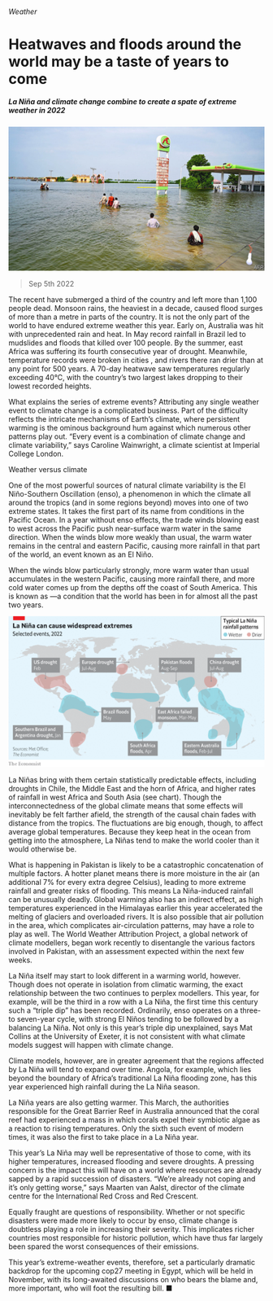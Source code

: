 ###### Weather

# Heatwaves and floods around the world may be a taste of years to come 

##### La Niña and climate change combine to create a spate of extreme weather in 2022 

![image](images/20220910_STP003.jpg) 

> Sep 5th 2022 

The recent  have submerged a third of the country and left more than 1,100 people dead. Monsoon rains, the heaviest in a decade, caused flood surges of more than a metre in parts of the country. It is not the only part of the world to have endured extreme weather this year. Early on, Australia was hit with unprecedented rain and heat. In May record rainfall in Brazil led to mudslides and floods that killed over 100 people. By the summer, east Africa was suffering its fourth consecutive year of drought. Meanwhile, temperature records were broken in cities , and rivers there ran drier than at any point for 500 years. A 70-day heatwave  saw temperatures regularly exceeding 40°C, with the country’s two largest lakes dropping to their lowest recorded heights.

What explains the series of extreme events? Attributing any single weather event to climate change is a complicated business. Part of the difficulty reflects the intricate mechanisms of Earth’s climate, where persistent warming is the ominous background hum against which numerous other patterns play out. “Every event is a combination of climate change and climate variability,” says Caroline Wainwright, a climate scientist at Imperial College London.

Weather versus climate

One of the most powerful sources of natural climate variability is the El Niño-Southern Oscillation (enso), a phenomenon in which the climate all around the tropics (and in some regions beyond) moves into one of two extreme states. It takes the first part of its name from conditions in the Pacific Ocean. In a year without enso effects, the trade winds blowing east to west across the Pacific push near-surface warm water in the same direction. When the winds blow more weakly than usual, the warm water remains in the central and eastern Pacific, causing more rainfall in that part of the world, an event known as an El Niño. 

When the winds blow particularly strongly, more warm water than usual accumulates in the western Pacific, causing more rainfall there, and more cold water comes up from the depths off the coast of South America. This is known as —a condition that the world has been in for almost all the past two years.

![image](images/20220910_STM935.png) 


La Niñas bring with them certain statistically predictable effects, including droughts in Chile, the Middle East and the horn of Africa, and higher rates of rainfall in west Africa and South Asia (see chart). Though the interconnectedness of the global climate means that some effects will inevitably be felt farther afield, the strength of the causal chain fades with distance from the tropics. The fluctuations are big enough, though, to affect average global temperatures. Because they keep heat in the ocean from getting into the atmosphere, La Niñas tend to make the world cooler than it would otherwise be.

What is happening in Pakistan is likely to be a catastrophic concatenation of multiple factors. A hotter planet means there is more moisture in the air (an additional 7% for every extra degree Celsius), leading to more extreme rainfall and greater risks of flooding. This means La Niña-induced rainfall can be unusually deadly. Global warming also has an indirect effect, as high temperatures experienced in the Himalayas earlier this year accelerated the melting of glaciers and overloaded rivers. It is also possible that air pollution in the area, which complicates air-circulation patterns, may have a role to play as well. The World Weather Attribution Project, a global network of climate modellers, began work recently to disentangle the various factors involved in Pakistan, with an assessment expected within the next few weeks.

La Niña itself may start to look different in a warming world, however. Though  does not operate in isolation from climatic warming, the exact relationship between the two continues to perplex modellers. This year, for example, will be the third in a row with a La Niña, the first time this century such a “triple dip” has been recorded. Ordinarily, enso operates on a three- to seven-year cycle, with strong El Niños tending to be followed by a balancing La Niña. Not only is this year’s triple dip unexplained, says Mat Collins at the University of Exeter, it is not consistent with what climate models suggest will happen with climate change.

Climate models, however, are in greater agreement that the regions affected by La Niña will tend to expand over time. Angola, for example, which lies beyond the boundary of Africa’s traditional La Niña flooding zone, has this year experienced high rainfall during the La Niña season.

La Niña years are also getting warmer. This March, the authorities responsible for the Great Barrier Reef in Australia announced that the coral reef had experienced a mass  in which corals expel their symbiotic algae as a reaction to rising temperatures. Only the sixth such event of modern times, it was also the first to take place in a La Niña year. 

This year’s La Niña may well be representative of those to come, with its higher temperatures, increased flooding and severe droughts. A pressing concern is the impact this will have on a world where resources are already sapped by a rapid succession of disasters. “We’re already not coping and it’s only getting worse,” says Maarten van Aalst, director of the climate centre for the International Red Cross and Red Crescent.

Equally fraught are questions of responsibility. Whether or not specific disasters were made more likely to occur by enso, climate change is doubtless playing a role in increasing their severity. This implicates richer countries most responsible for historic pollution, which have thus far largely been spared the worst consequences of their emissions. 

This year’s extreme-weather events, therefore, set a particularly dramatic backdrop for the upcoming cop27 meeting in Egypt, which will be held in November, with its long-awaited discussions on who bears the blame and, more important, who will foot the resulting bill. ■


